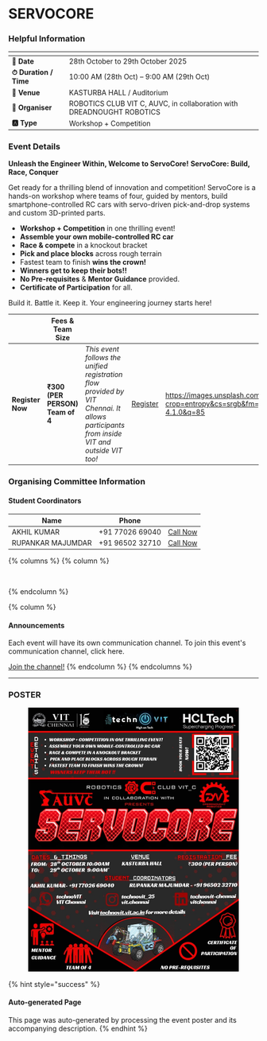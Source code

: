 # SERVOCORE

### Helpful Information

<table data-view="cards"><thead><tr><th></th><th></th></tr></thead><tbody><tr><td><strong>📅 Date</strong></td><td>28th October to 29th October 2025</td></tr><tr><td><strong>⏱ Duration / Time</strong></td><td>10:00 AM (28th Oct) – 9:00 AM (29th Oct)</td></tr><tr><td><strong>📍 Venue</strong></td><td>KASTURBA HALL / Auditorium</td></tr><tr><td><strong>👤 Organiser</strong></td><td>ROBOTICS CLUB VIT C, AUVC, in collaboration with DREADNOUGHT ROBOTICS</td></tr><tr><td><strong>🅰️ Type</strong></td><td>Workshop + Competition</td></tr></tbody></table>

### Event Details

**Unleash the Engineer Within, Welcome to ServoCore!** **ServoCore: Build, Race, Conquer**

Get ready for a thrilling blend of innovation and competition! ServoCore is a hands-on workshop where teams of four, guided by mentors, build smartphone-controlled RC cars with servo-driven pick-and-drop systems and custom 3D-printed parts.

* **Workshop + Competition** in one thrilling event!
* **Assemble your own mobile-controlled RC car**
* **Race & compete** in a knockout bracket
* **Pick and place blocks** across rough terrain
* Fastest team to finish **wins the crown!**
* **Winners get to keep their bots!!**
* **No Pre-requisites** & **Mentor Guidance** provided.
* **Certificate of Participation** for all.

Build it. Battle it. Keep it. Your engineering journey starts here!

<table data-card-size="large" data-view="cards" data-full-width="false"><thead><tr><th></th><th>Fees &#x26; Team Size</th><th></th><th></th><th data-hidden data-card-cover data-type="image">Cover image</th></tr></thead><tbody><tr><td><h4>Register Now</h4></td><td><strong>₹300 (PER PERSON)</strong><br><strong>Team of 4</strong></td><td><em>This event follows the unified registration flow provided by VIT Chennai. It allows participants from inside VIT and outside VIT too!</em></td><td><a href="https://chennaievents.vit.ac.in/technovit/" class="button primary" data-icon="rocket-launch">Register</a></td><td><a href="https://images.unsplash.com/photo-1607000975574-0b425df6975a?crop=entropy&#x26;cs=srgb&#x26;fm=jpg&#x26;ixid=M3wxOTcwMjR8MHwxfHNlYXJjaHwxfHxnbyUyMGZvciUyMGl0fGVufDB8fHx8MTc2MTMwMTA2N3ww&#x26;ixlib=rb-4.1.0&#x26;q=85">https://images.unsplash.com/photo-1607000975574-0b425df6975a?crop=entropy&#x26;cs=srgb&#x26;fm=jpg&#x26;ixid=M3wxOTcwMjR8MHwxfHNlYXJjaHwxfHxnbyUyMGZvciUyMGl0fGVufDB8fHx8MTc2MTMwMTA2N3ww&#x26;ixlib=rb-4.1.0&#x26;q=85</a></td></tr></tbody></table>

### Organising Committee Information

#### Student Coordinators

<table data-card-size="large" data-view="cards"><thead><tr><th>Name</th><th>Phone</th><th></th></tr></thead><tbody><tr><td>AKHIL KUMAR</td><td>+91 77026 69040</td><td><a href="tel:+917702669040" class="button secondary">Call Now</a></td></tr><tr><td>RUPANKAR MAJUMDAR</td><td>+91 96502 32710</td><td><a href="tel:+919650232710" class="button secondary">Call Now</a></td></tr></tbody></table>

{% columns %}
{% column %}
<figure><img src="https://images.unsplash.com/photo-1650897877751-4446f52a0cb3?crop=entropy&#x26;cs=srgb&#x26;fm=jpg&#x26;ixid=M3wxOTcwMjR8MHwxfHNlYXJjaHw2fHxhbm5vdW5jZW1lbnR8ZW58MHx8fHwxNzYxMjQ2MzUxfDA&#x26;ixlib=rb-4.1.0&#x26;q=85" alt=""><figcaption></figcaption></figure>
{% endcolumn %}

{% column %}
#### Announcements

Each event will have its own communication channel. To join this event's communication channel, click here.

<a href="https://chennaievents.vit.ac.in/technovit/" class="button primary" data-icon="bullhorn">Join the channel!</a>
{% endcolumn %}
{% endcolumns %}

***

### POSTER

<figure><img src="../../.gitbook/assets/WhatsApp Image 2025-10-24 at 22.57.15_dd9a0fe5.jpg" alt=""><figcaption></figcaption></figure>

{% hint style="success" %}
#### Auto-generated Page

This page was auto-generated by processing the event poster and its accompanying description.
{% endhint %}
